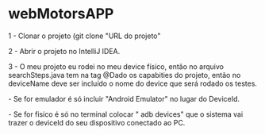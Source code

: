 # webMotorsAPP

1 - Clonar o projeto (git clone "URL do projeto" 
<p>2 - Abrir o projeto no IntelliJ IDEA.</p>
3 - O meu projeto eu rodei no meu device físico, então no arquivo searchSteps.java tem na tag @Dado os capabities do projeto, então no deviceName deve ser incluído o nome do device que será rodado os testes.
<p>- Se for emulador é só incluir "Android Emulator" no lugar do DeviceId.</p>
- Se for fisico é só no terminal colocar "
adb devices" que o sistema vai trazer o deviceId do seu dispositivo conectado ao PC.
